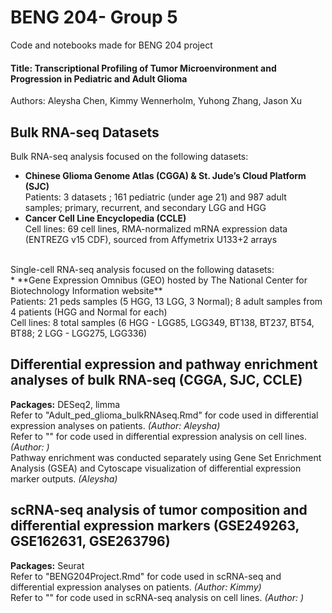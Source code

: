 # BENG 204- Group 5
Code and notebooks made for BENG 204 project <br/>
#### Title: Transcriptional Profiling of Tumor Microenvironment and Progression in Pediatric and Adult Glioma <br/>
Authors: Aleysha Chen, Kimmy Wennerholm, Yuhong Zhang, Jason Xu

## Bulk RNA-seq Datasets
Bulk RNA-seq analysis focused on the following datasets:<br/>
* **Chinese Glioma Genome Atlas (CGGA) & St. Jude’s Cloud Platform (SJC)** <br/>
Patients: 3 datasets ; 161 pediatric (under age 21) and 987 adult samples; primary, recurrent, and secondary LGG and HGG<br/>
* **Cancer Cell Line Encyclopedia (CCLE)** <br/>
Cell lines: 69 cell lines, RMA-normalized mRNA expression data (ENTREZG v15 CDF), sourced from Affymetrix U133+2 arrays<br/>
<br/>
Single-cell RNA-seq analysis focused on the following datasets:<br/>
* **Gene Expression Omnibus (GEO) hosted by The National Center for Biotechnology Information website** <br/>
Patients: 21 peds samples (5 HGG, 13 LGG, 3 Normal); 8 adult samples from 4 patients (HGG and Normal for each)<br/>
Cell lines: 8 total samples (6 HGG - LGG85, LGG349, BT138, BT237, BT54, BT88; 2 LGG - LGG275, LGG336)<br/>
  

## Differential expression and pathway enrichment analyses of bulk RNA-seq (CGGA, SJC, CCLE)
**Packages:** DESeq2, limma <br/>
Refer to "Adult_ped_glioma_bulkRNAseq.Rmd" for code used in differential expression analyses on patients. *(Author: Aleysha)*<br/>
Refer to "" for code used in differential expression analysis on cell lines. *(Author: )*<br/>
Pathway enrichment was conducted separately using Gene Set Enrichment Analysis (GSEA) and Cytoscape visualization of differential expression marker outputs. *(Aleysha)*

## scRNA-seq analysis of tumor composition and differential expression markers (GSE249263, GSE162631, GSE263796)
**Packages:** Seurat <br/>
Refer to "BENG204Project.Rmd" for code used in scRNA-seq and differential expression analyses on patients. *(Author: Kimmy)*<br/>
Refer to "" for code used in scRNA-seq analysis on cell lines. *(Author: )*<br/>
